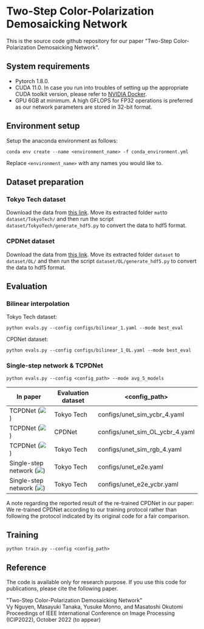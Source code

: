 # Two-Step Color-Polarization Demosaicking Network

This is the source code github repository for our paper "Two-Step Color-Polarization Demosaicking Network".

## System requirements

- Pytorch 1.8.0.
- CUDA 11.0. In case you run into troubles of setting up the appropriate CUDA toolkit version, please refer to [NVIDIA Docker](https://github.com/NVIDIA/nvidia-docker).
- GPU 6GB at minimum. A high GFLOPS for FP32 operations is preferred as our network parameters are stored in 32-bit format. 

## Environment setup

Setup the anaconda environment as follows:

```
conda env create --name <environment_name> -f conda_environment.yml
```

Replace `<environment_name>` with any names you would like to.

## Dataset preparation

### Tokyo Tech dataset

Download the data from [this link](http://www.ok.sc.e.titech.ac.jp/res/PolarDem/data/Dataset.zip). Move its extracted folder `mat`to `dataset/TokyoTech/` and then run the script `dataset/TokyoTech/generate_hdf5.py` to convert the data to hdf5 format.

### CPDNet dataset

Download the data from [this link](https://github.com/wsj890411/CPDNet). Move its extracted folder `dataset` to `dataset/OL/` and then run the script `dataset/OL/generate_hdf5.py` to convert the data to hdf5 format.

## Evaluation

### Bilinear interpolation

Tokyo Tech dataset:

```
python evals.py --config configs/bilinear_1.yaml --mode best_eval
```

CPDNet dataset:

```
python evals.py --config configs/bilinear_1_OL.yaml --mode best_eval
```

### Single-step network & TCPDNet

```
python evals.py --config <config_path> --mode avg_5_models
```

| In paper | Evaluation dataset | <config_path> |
| --- | --- | --- |
| TCPDNet (<img src="https://render.githubusercontent.com/render/math?math=L_{C}\!%2B4L_{CP}^{YCbCr}">) | Tokyo Tech | configs/unet_sim_ycbr_4.yaml |
| TCPDNet (<img src="https://render.githubusercontent.com/render/math?math=L_{C}\!%2B4L_{CP}^{YCbCr}">) | CPDNet | configs/unet_sim_OL_ycbr_4.yaml |
| TCPDNet (<img src="https://render.githubusercontent.com/render/math?math=L_{C}\!%2B4L_{CP}">) | Tokyo Tech | configs/unet_sim_rgb_4.yaml |
| Single-step network (<img src="https://render.githubusercontent.com/render/math?math=L_{CP}">) | Tokyo Tech | configs/unet_e2e.yaml |
| Single-step network (<img src="https://render.githubusercontent.com/render/math?math=L_{CP}^{YCbCr}">) | Tokyo Tech | configs/unet_e2e_ycbr.yaml |


A note regarding the reported result of the re-trained CPDNet in our paper: We re-trained CPDNet according to our training protocol rather than following the protocol indicated by its original code for a fair comparison.

## Training

```
python train.py --config <config_path>
```

## Reference

The code is available only for research purpose. If you use this code for publications, please cite the following paper.

"Two-Step Color-Polarization Demosaicking Network"  
Vy Nguyen, Masayuki Tanaka, Yusuke Monno, and Masatoshi Okutomi  
Proceedings of IEEE International Conference on Image Processing (ICIP2022), October 2022 (to appear)
